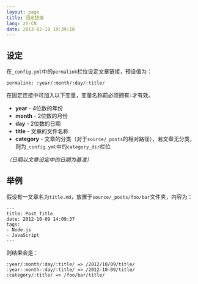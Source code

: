 ```yaml
---
layout: page
title: 固定链接
lang: zh-CN
date: 2013-02-18 19:39:10
---
```


## 设定

在`_config.yml`中的`permalink`栏位设定文章链接，预设值为：

``` plain
permalink: :year/:month/:day/:title/
```

在固定连接中可加入以下变量，变量名称前必须拥有`:`才有效。

- **year** - 4位数的年份
- **month** - 2位数的月份
- **day** - 2位数的日期
- **title** - 文章的文件名称
- **category** - 文章的分类（对于`source/_posts`的相对路径），若文章无分类，则为`_config.yml`中的`category_dir`栏位

*（日期以文章设定中的日期为基准）*

## 举例

假设有一文章名为`title.md`，放置于`source/_posts/foo/bar`文件夹，内容为：

``` plain
---
title: Post Title
date: 2012-10-09 14:09:37
tags:
- Node.js
- JavaScript
---
```

则结果会是：

``` plain
:year/:month/:day/:title/ => /2012/10/09/title/
:year-:month-:day/:title/ => /2012-10-09/title/
:category/:title/ => /foo/bar/title/
```